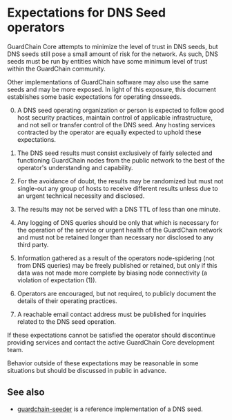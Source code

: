 Expectations for DNS Seed operators
====================================

GuardChain Core attempts to minimize the level of trust in DNS seeds,
but DNS seeds still pose a small amount of risk for the network.
As such, DNS seeds must be run by entities which have some minimum
level of trust within the GuardChain community.

Other implementations of GuardChain software may also use the same
seeds and may be more exposed. In light of this exposure, this
document establishes some basic expectations for operating dnsseeds.

0. A DNS seed operating organization or person is expected to follow good
host security practices, maintain control of applicable infrastructure,
and not sell or transfer control of the DNS seed. Any hosting services
contracted by the operator are equally expected to uphold these expectations.

1. The DNS seed results must consist exclusively of fairly selected and
functioning GuardChain nodes from the public network to the best of the
operator's understanding and capability.

2. For the avoidance of doubt, the results may be randomized but must not
single-out any group of hosts to receive different results unless due to an
urgent technical necessity and disclosed.

3. The results may not be served with a DNS TTL of less than one minute.

4. Any logging of DNS queries should be only that which is necessary
for the operation of the service or urgent health of the GuardChain
network and must not be retained longer than necessary nor disclosed
to any third party.

5. Information gathered as a result of the operators node-spidering
(not from DNS queries) may be freely published or retained, but only
if this data was not made more complete by biasing node connectivity
(a violation of expectation (1)).

6. Operators are encouraged, but not required, to publicly document the
details of their operating practices.

7. A reachable email contact address must be published for inquiries
related to the DNS seed operation.

If these expectations cannot be satisfied the operator should
discontinue providing services and contact the active GuardChain
Core development team.

Behavior outside of these expectations may be reasonable in some
situations but should be discussed in public in advance.

See also
----------
- [guardchain-seeder](https://github.com/nightlyguardchain/guardchain-seeder) is a reference implementation of a DNS seed.
